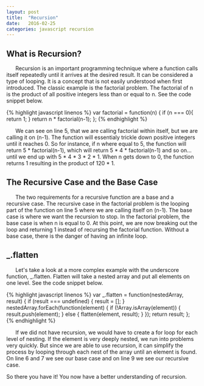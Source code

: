 ```yaml
---
layout: post
title:  "Recursion"
date:   2016-02-25
categories: javascript recursion
---
```


What is Recursion?
---
&nbsp;&nbsp;&nbsp;&nbsp;&nbsp;&nbsp;Recursion is an important programming technique where a function calls itself repeatedly until it arrives at the desired result. It can be considered a type of looping. It is a concept that is not easily understood when first introduced. The classic example is the factorial problem. The factorial of n is the product of all positive integers less than or equal to n. See the code snippet below.

{% highlight javascript linenos %}
var factorial = function(n) {
  if (n === 0){
    return 1;
  }
  return n * factorial(n-1);
};
{% endhighlight %}

&nbsp;&nbsp;&nbsp;&nbsp;&nbsp;&nbsp;We can see on line 5, that we are calling factorial within itself, but we are calling it on (n-1). The function will essentialy trickle down positive integers until it reaches 0. So for instance, if n where equal to 5, the function will return 5 * factorial(n-1), which will return 5 * 4 * factorial(n-1) and so on... until we end up with 5 * 4 * 3 * 2 * 1. When n gets down to 0, the function returns 1 resulting in the product of 120 * 1.

The Recursive Case and the Base Case
---
&nbsp;&nbsp;&nbsp;&nbsp;&nbsp;&nbsp;The two requirements for a recursive function are a base and a recursive case. The recursive case in the factorial problem is the looping part of the function on line 5 where we are calling itself on (n-1). The base case is where we want the recursion to stop. In the factorial problem, the base case is when n is equal to 0. At this point, we are now breaking out the loop and returning 1 instead of recursing the factorial function. Without a base case, there is the danger of having an infinite loop.

_.flatten
---
&nbsp;&nbsp;&nbsp;&nbsp;&nbsp;&nbsp;Let's take a look at a more complex example with the underscore function, _.flatten. Flatten will take a nested array and put all elements on one level. See the code snippet below.

{% highlight javascript linenos %}
var _.flatten = function(nestedArray, result) {
  if (result === undefined) {
    result = [];
  } 
  nestedArray.forEach(function(element) {
    if (!Array.isArray(element)) {
      result.push(element);
    } else {
      flatten(element, result);
    }
  });
  return result;
};
  {% endhighlight %}

&nbsp;&nbsp;&nbsp;&nbsp;&nbsp;&nbsp;If we did not have recursion, we would have to create a for loop for each level of nesting. If the element is very deeply nested, we run into problems very quickly. But since we are able to use recursion, it can simplify the process by looping through each nest of the array until an element is found. On line 6 and 7 we see our base case and on line 9 we see our recursive case. 

So there you have it! You now have a better understanding of recursion.